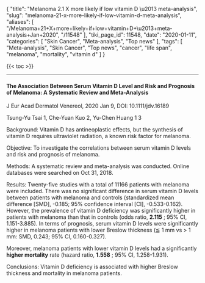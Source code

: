 {
    "title": "Melanoma 2.1 X more likely if low vitamin D \u2013 meta-analysis",
    "slug": "melanoma-21-x-more-likely-if-low-vitamin-d-meta-analysis",
    "aliases": [
        "/Melanoma+21+X+more+likely+if+low+vitamin+D+\u2013+meta-analysis+Jan+2020",
        "/11548"
    ],
    "tiki_page_id": 11548,
    "date": "2020-01-11",
    "categories": [
        "Skin Cancer",
        "Meta-analysis",
        "Top news"
    ],
    "tags": [
        "Meta-analysis",
        "Skin Cancer",
        "Top news",
        "cancer",
        "life span",
        "melanoma",
        "mortality",
        "vitamin d"
    ]
}


{{< toc >}}

---

#### The Association Between Serum Vitamin D Level and Risk and Prognosis of Melanoma: A Systematic Review and Meta-Analysis

J Eur Acad Dermatol Venereol,  2020 Jan 9, DOI: 10.1111/jdv.16189

Tsung-Yu Tsai 1, Che-Yuan Kuo 2, Yu-Chen Huang 1 3

Background: Vitamin D has antineoplastic effects, but the synthesis of vitamin D requires ultraviolet radiation, a known risk factor for melanoma.

Objective: To investigate the correlations between serum vitamin D levels and risk and prognosis of melanoma.

Methods: A systematic review and meta-analysis was conducted. Online databases were searched on Oct 31, 2018.

Results: Twenty-five studies with a total of 11166 patients with melanoma were included. There was no significant difference in serum vitamin D levels between patients with melanoma and controls (standardized mean difference <span>[SMD]</span>, -0.185; 95% confidence interval <span>[CI]</span>, -0.533-0.162). However, the prevalence of vitamin D deficiency was significantly higher in patients with melanoma than that in controls (odds ratio,  **2.115** ; 95% CI, 1.151-3.885). In terms of prognosis, serum vitamin D levels were significantly higher in melanoma patients with lower Breslow thickness (≦ 1 mm vs > 1 mm: SMD, 0.243; 95% CI, 0.160-0.327). 

Moreover, melanoma patients with lower vitamin D levels had a significantly  **higher mortality**  rate (hazard ratio,  **1.558** ; 95% CI, 1.258-1.931).

Conclusions: Vitamin D deficiency is associated with higher Breslow thickness and mortality in melanoma patients.